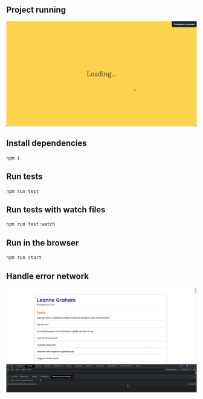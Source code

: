 ## Project running

![Screen 1](./assets/screen-1.gif)

## Install dependencies

```
npm i
```

## Run tests

```
npm run test
```

## Run tests with watch files

```
npm run test:watch
```

## Run in the browser

```
npm run start
```

## Handle error network

![Screen 2](./assets/screen-2.gif)
